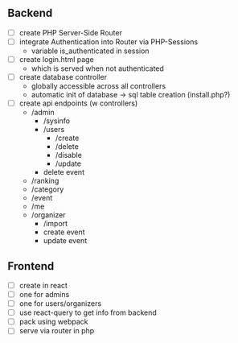 ## Backend

- [ ] create PHP Server-Side Router
- [ ] integrate Authentication into Router via PHP-Sessions
	* variable is_authenticated in session
- [ ] create login.html page
	* which is served when not authenticated
- [ ] create database controller
	* globally accessible across all controllers
	* automatic init of database -> sql table creation (install.php?)
- [ ] create api endpoints (w controllers)
	* /admin
		* /sysinfo
		* /users
			* /create
			* /delete
			* /disable
			* /update
		* delete event
	* /ranking
	* /category
	* /event
	* /me
	* /organizer
		* /import
		* create event
		* update event

## Frontend

- [ ] create in react
- [ ] one for admins
- [ ] one for users/organizers
- [ ] use react-query to get info from backend
- [ ] pack using webpack
- [ ] serve via router in php
